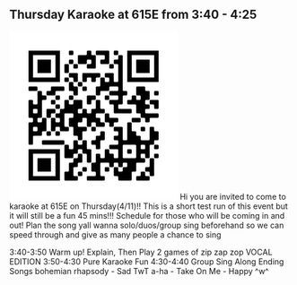 ## Thursday Karaoke at 615E from 3:40 - 4:25
 ![Image](https://github.com/jasonjiangstuy/Karaoke-Website/blob/main/assets/frame.png)
Hi you are invited to come to karaoke at 615E on Thursday(4/11)!!
This is a short test run of this event but it will still be a fun 45 mins!!!
Schedule for those who will be coming in and out! Plan the song yall wanna solo/duos/group sing beforehand so we can speed through and give as many people a chance to sing

3:40-3:50 Warm up! Explain, Then Play 2 games of zip zap zop VOCAL EDITION
3:50-4:30 Pure Karaoke Fun
4:30-4:40 Group Sing Along Ending Songs
bohemian rhapsody - Sad TwT 
a-ha - Take On Me - Happy ^w^


